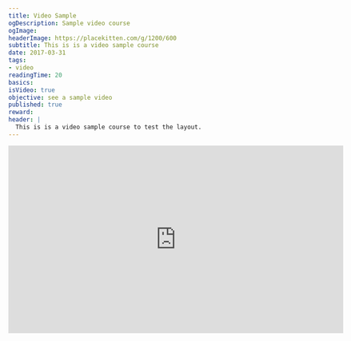 ```yaml
---
title: Video Sample
ogDescription: Sample video course
ogImage:
headerImage: https://placekitten.com/g/1200/600
subtitle: This is is a video sample course
date: 2017-03-31
tags:
- video
readingTime: 20
basics:
isVideo: true
objective: see a sample video
published: true
reward:
header: |
  This is is a video sample course to test the layout.
---
```

<iframe width="670" height="376" src="https://www.youtube.com/embed/ISXUegwmGlU" frameborder="0" allowfullscreen></iframe>